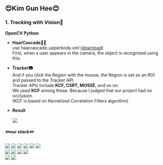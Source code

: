 ## 😊Kim Gun Hee😊  
### 1. Tracking with Vision📸  
**OpenCV Python**
- **HaarCascade🧑🏻**  
  use haarcascade_upperbody.xml [(download)](https://github.com/anaustinbeing/haar-cascade-files/tree/master)  
  First, when a user appears in the camera, the object is recognized using this.  
  
- **Tracker📷**  
  And if you click the Region with the mouse, the Region is set as an ROI and passed to the Tracker API.  
  Tracker APIs include **KCF, CSRT, MOSSE**, and so on.  
  We used **KCF** among these. Because I judged that our project had no occlusion.  
  (KCF is based on Kernelized Correlation Filters algorithm)
  
- **Result**
  <br><br>
  <img src="https://github.com/krjsgml/jangbogo/assets/95139209/6fee0e7a-8904-46d1-b88b-c7a2d0f065b2">

<!-- ### 2. ROS with SLAM🤖  -->

##### ✏️our stack✏️
<span>
  <img src="https://img.shields.io/badge/Python-3776AB?style=for-the-badge&logo=Python&logoColor=white">
<span>
  <img src="https://img.shields.io/badge/OpenCV-5C3EE8?style=for-the-badge&logo=OpenCV&logoColor=white">
</span>
<span>
  <img src="https://img.shields.io/badge/Qt-41CD52?style=for-the-badge&logo=Qt&logoColor=white">
</span>
<span>
  <img src="https://img.shields.io/badge/ROS-22314E?style=for-the-badge&logo=ROS&logoColor=white">
</span>
<span>
  <img src="https://img.shields.io/badge/C-A8B9CC?style=for-the-badge&logo=c&logoColor=black"/>
</span>
<span>
  <img src="https://img.shields.io/badge/Linux-FCC624?style=for-the-badge&logo=Linux&logoColor=black"/>
</span>
<br>
<span>
  <img src="https://img.shields.io/badge/Visual Studio-5C2D91?style=for-the-badge&logo=Visual Studio&logoColor=white"/>
</span>
<span>
  <img src="https://img.shields.io/badge/Visual Studio Code-007ACC?style=for-the-badge&logo=Visual Studio Code&logoColor=white"/>
</span>
<span>
  <img src="https://img.shields.io/badge/GitHub-181717?style=for-the-badge&logo=GitHub&logoColor=white"/>
</span>
<span>
  <img src="https://img.shields.io/badge/Git-F05032?style=for-the-badge&logo=Git&logoColor=white"/>
</span>
<br>
<span>
  <img src="https://img.shields.io/badge/Raspberry Pi-A22846?style=for-the-badge&logo=Raspberry Pi&logoColor=white"/>
</span>
<span>
  <img src="https://img.shields.io/badge/Arduino-00979D?style=for-the-badge&logo=Arduino&logoColor=black"/>  
</span>  
